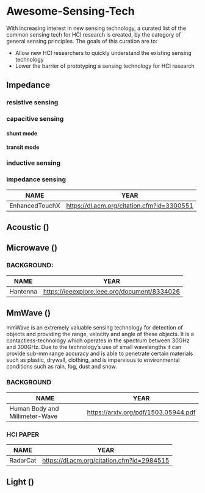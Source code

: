# Awesome-Sensing-Tech
With increasing interest in new sensing technology, a curated list of the common sensing tech for HCI research is created, by the category of general sensing principles.
The goals of this curation are to:
* Allow new HCI researchers to quickly understand the existing sensing technology
* Lower the barrier of prototyping a sensing technology for HCI research 


## Impedance

### resistive sensing
### capacitive sensing
#### shunt mode
#### transit mode

### inductive sensing
### impedance sensing

| NAME | YEAR |
| -------- | -------- |
| EnhancedTouchX | https://dl.acm.org/citation.cfm?id=3300551   | 
 

## Acoustic ()

## Microwave ()
### BACKGROUND:

| NAME | YEAR |
| -------- | -------- |
| Hantenna | https://ieeexplore.ieee.org/document/8334026   | 

## MmWave ()
mmWave is an extremely valuable sensing technology for detection of objects and providing the range, velocity and angle of these objects. It is a contactless-technology which operates in the spectrum between 30GHz and 300GHz. Due to the technology’s use of small wavelengths it can provide sub-mm range accuracy and is able to penetrate certain materials such as plastic, drywall, clothing, and is impervious to environmental conditions such as rain, fog, dust and snow.

### BACKGROUND
| NAME | YEAR |
| -------- | -------- |
| Human Body and Millimeter-Wave  | https://arxiv.org/pdf/1503.05944.pdf  | 

### HCI PAPER
| NAME | YEAR |
| -------- | -------- |
| RadarCat | https://dl.acm.org/citation.cfm?id=2984515  | 



## Light ()

